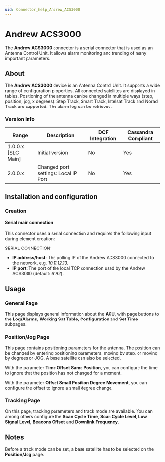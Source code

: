 ```yaml
---
uid: Connector_help_Andrew_ACS3000
---
```


# Andrew ACS3000

The **Andrew ACS3000** connector is a serial connector that is used as an Antenna Control Unit. It allows alarm monitoring and trending of many important parameters.

## About

The **Andrew ACS3000** device is an Antenna Control Unit. It supports a wide range of configuration properties. All connected satellites are displayed in tables. Positioning of the antenna can be changed in multiple ways (step, position, jog, x degrees). Step Track, Smart Track, Intelsat Track and Norad Track are supported. The alarm log can be retrieved.

### Version Info

| **Range**     | **Description**                      | **DCF Integration** | **Cassandra Compliant** |
|----------------------|--------------------------------------|---------------------|-------------------------|
| 1.0.0.x [SLC Main]   | Initial version                      | No                  | Yes                     |
| 2.0.0.x              | Changed port settings: Local IP Port | No                  | Yes                     |

## Installation and configuration

### Creation

#### Serial main connection

This connector uses a serial connection and requires the following input during element creation:

SERIAL CONNECTION:

- **IP address/host**: The polling IP of the Andrew ACS3000 connected to the network, e.g. *10.11.12.13.*
- **IP port**: The port of the local TCP connection used by the Andrew ACS3000 (default: *6192*).

## Usage

### General Page

This page displays general information about the **ACU**, with page buttons to the **Log/Alarms**, **Working Sat Table**, **Configuration** and **Set Time** subpages.

### Position/Jog Page

This page contains positioning parameters for the antenna. The position can be changed by entering positioning parameters, moving by step, or moving by degrees or JOG. A base satellite can also be selected.

With the parameter **Time Offset Same Position**, you can configure the time to ignore that the position has not changed for a moment.

With the parameter **Offset Small Position Degree Movement**, you can configure the offset to ignore a small degree change.

### Tracking Page

On this page, tracking parameters and track mode are available. You can among others configure the **Scan Cycle Time**, **Scan Cycle Level**, **Low Signal Level**, **Beacons Offset** and **Downlink Frequency**.

## Notes

Before a track mode can be set, a base satellite has to be selected on the **Position/Jog** page.
